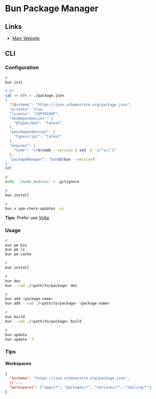 # Bun Package Manager

<!--
https://dev.to/equiman/npm-vs-yarn-vs-pnpm-commands-cheatsheet-3el8
-->

## Links

- [Main Website](https://bun.sh/package-manager)

## CLI

### Configuration

```sh
#
bun init

# Or
cat << EOF > ./package.json
{
  "\$schema": "https://json.schemastore.org/package.json",
  "private": true,
  "license": "COPYRIGHT",
  "devDependencies": {
    "@types/bun": "latest"
  },
  "peerDependencies": {
    "typescript": "latest"
  },
  "engines": {
    "node": ">=$(node --version | sed -E 's/^v//')"
  },
  "packageManager": "bun@$(bun --version)"
}
EOF

#
echo  '/node_modules' > .gitignore

#
bun install

#
bun x npm-check-updates -ui
```

**Tips:** Prefer use [Volta](/volta.md)

### Usage

```sh
#
bun pm bin
bun pm ls
bun pm cache

#
bun install

#
bun dev
bun --cwd ./<path/to/package> dev

#
bun add <package-name>
bun add --cwd ./<path/to/package> <package-name>

#
bun build
bun --cwd ./<path/to/package> build

#
bun update
bun update -f
```

### Tips

#### Workspaces

```json
{
  "$schema": "https://json.schemastore.org/package.json",
  // ...
  "workspaces": ["apps/*", "packages/*", "services/*", "tooling/*"]
}
```
